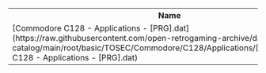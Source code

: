 <table>
<tr><th>Name</th><th>Size</th></tr>
<tr><td>[Commodore C128 - Applications - [PRG].dat](https://raw.githubusercontent.com/open-retrogaming-archive/dat-catalog/main/root/basic/TOSEC/Commodore/C128/Applications/[PRG]/Commodore C128 - Applications - [PRG].dat)</td><td>6298</td></tr>
</table>
